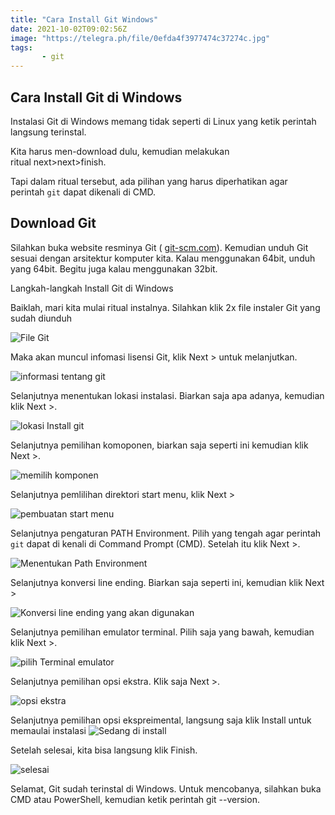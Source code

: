 ```yaml
---
title: "Cara Install Git Windows"
date: 2021-10-02T09:02:56Z
image: "https://telegra.ph/file/0efda4f3977474c37274c.jpg"
tags: 
       - git
---
```


## Cara Install Git di Windows

Instalasi Git di Windows memang tidak seperti di Linux yang ketik perintah langsung terinstal.

Kita harus men-download dulu, kemudian melakukan ritual next>next>finish.

Tapi dalam ritual tersebut, ada pilihan yang harus diperhatikan agar perintah ```git``` dapat dikenali di CMD.

## Download Git

Silahkan buka website resminya Git ( [git-scm.com](https://git-scm.com/)). Kemudian unduh Git sesuai dengan arsitektur komputer kita. Kalau menggunakan 64bit, unduh yang 64bit. Begitu juga kalau menggunakan 32bit.

Langkah-langkah Install Git di Windows

Baiklah, mari kita mulai ritual instalnya. Silahkan klik 2x file instaler Git yang sudah diunduh

![File Git](https://3.bp.blogspot.com/-GJG55D0dDUE/WJyvgHq7V6I/AAAAAAAAD0Y/1eNFR16HwmoDXixtJfQ5HRMZ_hCelqD0gCPcB/s1600/1.%2BBuka%2Bfile%2Binstaler%2BGit.JPG)

Maka akan muncul infomasi lisensi Git, klik Next > untuk melanjutkan.


![informasi tentang git](https://3.bp.blogspot.com/-NzbswuR4CgU/WJyvgMeY3cI/AAAAAAAAD0Y/aa_6vg_W7Q0l7cf20FkatIkU0dXGAJXtACPcB/s1600/2.%2BInformasi%2Btentang%2Bgit.JPG)

Selanjutnya menentukan lokasi instalasi. Biarkan saja apa adanya, kemudian klik Next >.

![lokasi Install git](https://2.bp.blogspot.com/-Ye-09zmjGXY/WJyvgKQWTxI/AAAAAAAAD0Y/hbIXryc1LBkUOaXOOlP92ynIwdVGAZs9gCPcB/s1600/3.%2BLokasi%2Binstal.JPG)


Selanjutnya pemilihan komoponen, biarkan saja seperti ini kemudian klik Next >.

![memilih komponen](https://2.bp.blogspot.com/-ywOWK8HlXtY/WJyvgBmH9YI/AAAAAAAAD0Y/IoJbYkEjw0oIQYxLR3Jf7AvbDhwbDneoQCPcB/s1600/4.%2BPemilihan%2Bkomponen.JPG)

Selanjutnya pemlilihan direktori start menu, klik Next >

![pembuatan start menu](https://3.bp.blogspot.com/-iGNC1QrWtDg/WJyvgHelUtI/AAAAAAAAD0Y/fJKy0-mD6MgikbyjrjD4FDabTfPynbCiwCPcB/s1600/5.%2Bpembuatan%2Bstart%2Bmenu.JPG)

Selanjutnya pengaturan PATH Environment. Pilih yang tengah agar perintah ```git``` dapat di kenali di Command Prompt (CMD). Setelah itu klik Next >.

![Menentukan Path Environment](https://4.bp.blogspot.com/-79ZG8B-IzCA/WJyvgLBQbjI/AAAAAAAAD0Y/u87asmJOm9UcFAT0Q87pM8xgcW82kkOOwCPcB/s1600/6.%2BPath%2Benvironment.JPG)

Selanjutnya konversi line ending. Biarkan saja seperti ini, kemudian klik Next >

![Konversi line ending yang akan digunakan](https://3.bp.blogspot.com/-3ZL1Ea4exvo/WJyvgLEi3NI/AAAAAAAAD0Y/3jSy13aPLkAqkaZ5CrFQbmfCNb6m8kniQCPcB/s1600/7.%2Bkonversi%2Bline%2Bending.JPG)


Selanjutnya pemilihan emulator terminal. Pilih saja yang bawah, kemudian klik Next >.

![pilih Terminal emulator](https://4.bp.blogspot.com/-wuVBFyFlmjo/WJyvgNkAcvI/AAAAAAAAD0Y/UDKA-JsD3UIuv2sDOEkdwd_X_gRG8uX3QCPcB/s1600/8.%2BPemilihan%2Bemulator%2Bterminal.JPG)

Selanjutnya pemilihan opsi ekstra. Klik saja Next >.

![opsi ekstra](https://1.bp.blogspot.com/-5oq7fAHTb7Q/WJyvgMQFc6I/AAAAAAAAD0Y/-5KmjFlMrsMkIsrPjoja277tQDaA_nr5ACPcB/s1600/9.%2BKonfigurasi%2BOpsi%2BEkstra.JPG)

Selanjutnya pemilihan opsi ekspreimental, langsung saja klik Install untuk memaulai instalasi
 ![Sedang di install](https://2.bp.blogspot.com/-lrAn-7lh7jY/WJyvgMm0PiI/AAAAAAAAD0Y/sEhM1irdMPkvv3v615R5JhIcIDNUJxArQCPcB/s1600/10.%2BOpsi%2Bekperimental.JPG)
 
 
 Setelah selesai, kita bisa langsung klik Finish.
 
![selesai](https://1.bp.blogspot.com/-lCGee-56K5Y/WJyvgAbeLGI/AAAAAAAAD0Y/fNaJIaZKf2cqMFuV_5occ6y4oAi7_vaawCPcB/s1600/12.%2BFinish.JPG)


Selamat, Git sudah terinstal di Windows. Untuk mencobanya, silahkan buka CMD atau PowerShell, kemudian ketik perintah git --version.


